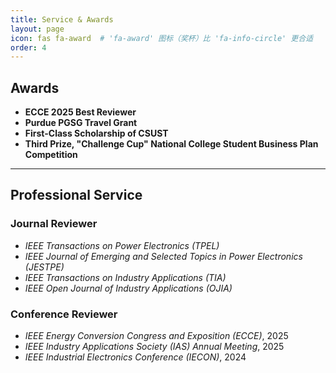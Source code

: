 ```yaml
---
title: Service & Awards
layout: page
icon: fas fa-award  # 'fa-award' 图标（奖杯）比 'fa-info-circle' 更合适
order: 4
---
```


## Awards

* **ECCE 2025 Best Reviewer**
* **Purdue PGSG Travel Grant**
* **First-Class Scholarship of CSUST**  
* **Third Prize, "Challenge Cup" National College Student Business Plan Competition**

---

## Professional Service

### Journal Reviewer
* *IEEE Transactions on Power Electronics (TPEL)*
* *IEEE Journal of Emerging and Selected Topics in Power Electronics (JESTPE)*
* *IEEE Transactions on Industry Applications (TIA)*
* *IEEE Open Journal of Industry Applications (OJIA)*

### Conference Reviewer
* *IEEE Energy Conversion Congress and Exposition (ECCE)*, 2025
* *IEEE Industry Applications Society (IAS) Annual Meeting*, 2025
* *IEEE Industrial Electronics Conference (IECON)*, 2024  
